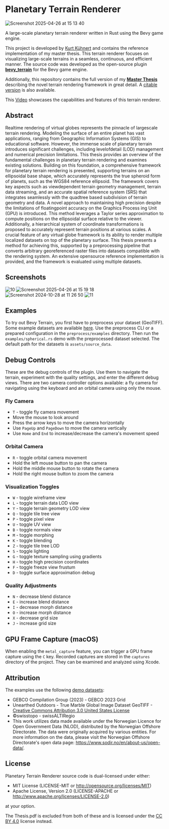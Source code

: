 # Planetary Terrain Renderer

![Screenshot 2025-04-26 at 15 13 40](https://github.com/user-attachments/assets/b3101705-20fc-4b6a-abfd-98e2a120b6f3)

A large-scale planetary terrain renderer written in Rust using the Bevy game engine.

This project is developed by [Kurt Kühnert](https://github.com/kurtkuehnert) and contains the reference implementation of my master thesis.
This terrain renderer focuses on visualizing large-scale terrains in a seamless, continuous, and efficient manner.
The source code was developed as the open-source plugin **[bevy_terrain](https://github.com/kurtkuehnert/bevy_terrain)** for the Bevy game engine.

Additionally, this repository contains the full version of my **[Master Thesis](https://github.com/kurtkuehnert/planetary_terrain_renderer/blob/main/Thesis.pdf)** describing the novel terrain rendering framework in great detail.
A [citable version](https://monarch.qucosa.de/landing-page/?tx_dlf[id]=https%3A%2F%2Fmonarch.qucosa.de%2Fapi%2Fqucosa%253A82570%2Fmets) is also available.

This [Video](https://youtu.be/ZRMt1GV50nI) showcases the capabilities and features of this terrain renderer.

## Abstract

Realtime rendering of virtual globes represents the pinnacle of largescale terrain
rendering. Modeling the surface of an entire planet has vast applications, ranging
from Geographic Information Systems (GIS) to educational software. However, the
immense scale of planetary terrain introduces significant challenges, including
levelofdetail (LOD) management and numerical precision limitations. This thesis
provides an overview of the fundamental challenges in planetary terrain rendering
and examines existing solutions. Building on this foundation, a comprehensive
framework for planetary terrain rendering is presented, supporting terrains on an
ellipsoidal base shape, which accurately represents the true spheroid form of planets,
such as the WGS84 reference ellipsoid. The framework covers key aspects such
as viewdependent terrain geometry management, terrain data streaming, and an
accurate spatial reference system (SRS) that integrates seamlessly with the quadtree
based subdivision of terrain geometry and data. A novel approach to maintaining high
precision despite the limitations of floatingpoint accuracy on the Graphics Process
ing Unit (GPU) is introduced. This method leverages a Taylor series approximation
to compute positions on the ellipsoidal surface relative to the viewer. Additionally, a
hierarchical system of coordinate transformations is proposed to accurately represent
terrain positions at various scales. A crucial feature of any virtual globe framework is
its ability to render multiple localized datasets on top of the planetary surface. This
thesis presents a method for achieving this, supported by a preprocessing pipeline
that converts arbitrary georeferenced raster files into datasets compatible with the
rendering system. An extensive opensource reference implementation is provided,
and the framework is evaluated using multiple datasets.

## Screenshots

![10](https://github.com/user-attachments/assets/da19c3b7-dad4-40f1-a94c-f4d987017ca2)
![Screenshot 2025-04-26 at 15 19 18](https://github.com/user-attachments/assets/5b92bb08-ecce-4194-beca-ff7a5b35ade4)
![Screenshot 2024-10-28 at 11 26 50](https://github.com/user-attachments/assets/cbd4c52b-f643-4fc9-9093-adcbe7248c15)
![11](https://github.com/user-attachments/assets/cc82078b-677c-4c2a-8ddf-5f1d2f444882)

## Examples

To try out Bevy Terrain, you first have to preprocess your dataset (GeoTIFF).
Some example datasets are available [here](https://drive.proton.me/urls/ZRDAC9SWTM#IxwKkKWSBgnV).
Use the preprocess CLI or a prepared configuration in the `preprocess/examples` directory.
Then run the `examples/spherical.rs` demo with the preprocessed dataset selected.
The default path for the datasets is `assets/source_data`.

## Debug Controls

These are the debug controls of the plugin.
Use them to navigate the terrain, experiment with the quality settings, and enter the different debug views.
There are two camera controller options available: a fly camera for navigating using the keyboard and an orbital camera
using only the mouse.

### Fly Camera

- `T` - toggle fly camera movement
- Move the mouse to look around
- Press the arrow keys to move the camera horizontally
- Use `PageUp` and `PageDown` to move the camera vertically
- Use `Home` and `End` to increase/decrease the camera's movement speed

### Orbital Camera

- `R` - toggle orbital camera movement
- Hold the left mouse button to pan the camera
- Hold the middle mouse button to rotate the camera
- Hold the right mouse button to zoom the camera

### Visualization Toggles

- `W` - toggle wireframe view
- `L` - toggle terrain data LOD view
- `Y` - toggle terrain geometry LOD view
- `Q` - toggle tile tree view
- `P` - toggle pixel view
- `U` - toggle UV view
- `B` - toggle normals view
- `M` - toggle morphing
- `K` - toggle blending
- `Z` - toggle tile tree LOD
- `S` - toggle lighting
- `G` - toggle texture sampling using gradients
- `H` - toggle high precision coordinates
- `F` - toggle freeze view frustum
- `D` - toggle surface approximation debug

### Quality Adjustments

- `N` - decrease blend distance
- `E` - increase blend distance
- `I` - decrease morph distance
- `O` - increase morph distance
- `X` - decrease grid size
- `J` - increase grid size

## GPU Frame Capture (macOS)

When enabling the `metal_capture` feature, you can trigger a GPU frame capture using the `C` key.
Recorded captures are stored in the `captures` directory of the project.
They can be examined and analyzed using Xcode.

## Attribution

The examples use the following [demo datasets](https://drive.proton.me/urls/ZRDAC9SWTM#IxwKkKWSBgnV):

- GEBCO Compilation Group (2023) - GEBCO 2023 Grid
- Unearthed Outdoors - True Marble Global Image Dataset GeoTIFF - [Creative Commons Attribution 3.0 United States
  License](https://creativecommons.org/licenses/by/3.0/us/legalcode)
- ©swisstopo - swissALTIRegio
- This work utilizes data made available under the Norwegian Licence for Open Government Data (NLOD), distributed by the
  Norwegian Offshore Directorate. The data were originally acquired by various entities. For more information on the
  data,
  please visit the Norwegian Offshore Directorate's open data page:
  https://www.sodir.no/en/about-us/open-data/.

## License

Planetary Terrain Renderer source code is dual-licensed under either:

* MIT License (LICENSE-MIT or http://opensource.org/licenses/MIT)
* Apache License, Version 2.0 (LICENSE-APACHE or http://www.apache.org/licenses/LICENSE-2.0)

at your option.

The Thesis.pdf is excluded from both of these and is licensed under
the [CC BY 4.0](https://creativecommons.org/licenses/by/4.0/) license instead.
